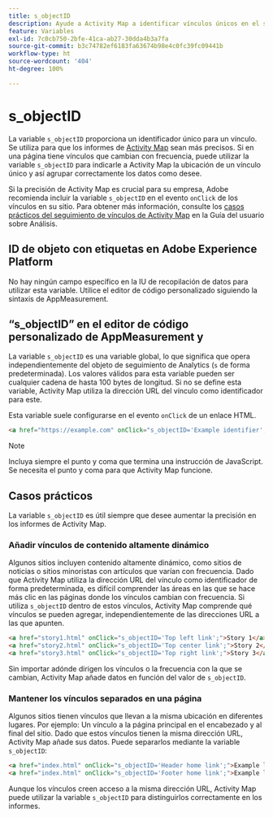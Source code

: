 ```yaml
---
title: s_objectID
description: Ayude a Activity Map a identificar vínculos únicos en el sitio.
feature: Variables
exl-id: 7c0cb750-2bfe-41ca-ab27-30dda4b3a7fa
source-git-commit: b3c74782ef6183fa63674b98e4c0fc39fc09441b
workflow-type: ht
source-wordcount: '404'
ht-degree: 100%

---
```


# s_objectID

La variable `s_objectID` proporciona un identificador único para un vínculo. Se utiliza para que los informes de [Activity Map](/help/analyze/activity-map/activity-map.md) sean más precisos. Si en una página tiene vínculos que cambian con frecuencia, puede utilizar la variable `s_objectID` para indicarle a Activity Map la ubicación de un vínculo único y así agrupar correctamente los datos como desee.

Si la precisión de Activity Map es crucial para su empresa, Adobe recomienda incluir la variable `s_objectID` en el evento `onClick` de los vínculos en su sitio. Para obtener más información, consulte los [casos prácticos del seguimiento de vínculos de Activity Map](/help/analyze/activity-map/activitymap-link-tracking/activitymap-link-tracking-use-case.md) en la Guía del usuario sobre Análisis.

## ID de objeto con etiquetas en Adobe Experience Platform

No hay ningún campo específico en la IU de recopilación de datos para utilizar esta variable. Utilice el editor de código personalizado siguiendo la sintaxis de AppMeasurement.

## “s_objectID” en el editor de código personalizado de AppMeasurement y 

La variable `s_objectID` es una variable global, lo que significa que opera independientemente del objeto de seguimiento de Analytics (`s` de forma predeterminada). Los valores válidos para esta variable pueden ser cualquier cadena de hasta 100 bytes de longitud. Si no se define esta variable, Activity Map utiliza la dirección URL del vínculo como identificador para este.

Esta variable suele configurarse en el evento `onClick` de un enlace HTML.

```HTML
<a href="https://example.com" onClick="s_objectID='Example identifier';">Example link</a>
```

>[!NOTE]
>
>Incluya siempre el punto y coma que termina una instrucción de JavaScript. Se necesita el punto y coma para que Activity Map funcione.

## Casos prácticos

La variable `s_objectID` es útil siempre que desee aumentar la precisión en los informes de Activity Map.

### Añadir vínculos de contenido altamente dinámico

Algunos sitios incluyen contenido altamente dinámico, como sitios de noticias o sitios minoristas con artículos que varían con frecuencia. Dado que Activity Map utiliza la dirección URL del vínculo como identificador de forma predeterminada, es difícil comprender las áreas en las que se hace más clic en las páginas donde los vínculos cambian con frecuencia. Si utiliza `s_objectID` dentro de estos vínculos, Activity Map comprende qué vínculos se pueden agregar, independientemente de las direcciones URL a las que apunten.

```HTML
<a href="story1.html" onClick="s_objectID='Top left link';">Story 1</a>
<a href="story2.html" onClick="s_objectID='Top center link';">Story 2</a>
<a href="story3.html" onClick="s_objectID='Top right link';">Story 3</a>
```

Sin importar adónde dirigen los vínculos o la frecuencia con la que se cambian, Activity Map añade datos en función del valor de `s_objectID`.

### Mantener los vínculos separados en una página

Algunos sitios tienen vínculos que llevan a la misma ubicación en diferentes lugares. Por ejemplo: Un vínculo a la página principal en el encabezado y al final del sitio. Dado que estos vínculos tienen la misma dirección URL, Activity Map añade sus datos. Puede separarlos mediante la variable `s_objectID`:

```HTML
<a href="index.html" onClick="s_objectID='Header home link';">Example link in Header</a>
<a href="index.html" onClick="s_objectID='Footer home link';">Example link in Footer</a>
```

Aunque los vínculos creen acceso a la misma dirección URL, Activity Map puede utilizar la variable `s_objectID` para distinguirlos correctamente en los informes.
